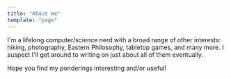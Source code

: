 ```yaml
---
title: "About me"
template: "page"
---
```


I'm a lifelong computer/science nerd with a broad range of other interests: hiking,
photography, Eastern Philosophy, tabletop games, and many more. I suspect I'll
get around to writing on just about all of them eventually.

Hope you find my ponderings interesting and/or useful!
